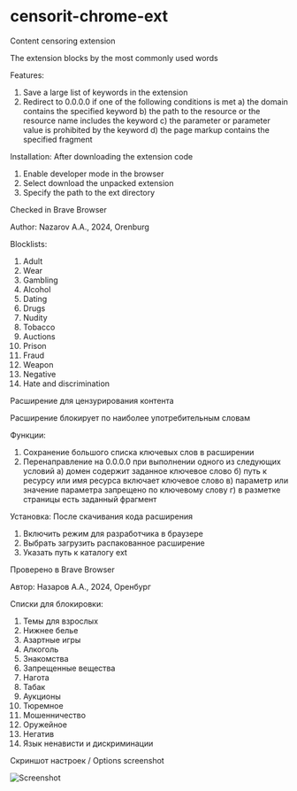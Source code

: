 # censorit-chrome-ext

Content censoring extension

The extension blocks by the most commonly used words

Features:

1. Save a large list of keywords in the extension
2. Redirect to 0.0.0.0 if one of the following conditions is met
a) the domain contains the specified keyword
b) the path to the resource or the resource name includes the keyword
c) the parameter or parameter value is prohibited by the keyword
d) the page markup contains the specified fragment

Installation: After downloading the extension code
1) Enable developer mode in the browser
2) Select download the unpacked extension
3) Specify the path to the ext directory

Checked in Brave Browser

Author: Nazarov A.A., 2024, Orenburg

Blocklists:
1) Adult
2) Wear
3) Gambling
4) Alcohol
5) Dating
6) Drugs
7) Nudity
8) Tobacco
9) Auctions
10) Prison
11) Fraud
12) Weapon
13) Negative
14) Hate and discrimination

Расширение для цензурирования контента

Расширение блокирует по наиболее употребительным словам

Функции:

1. Сохранение большого списка ключевых слов в расширении
2. Перенаправление на 0.0.0.0 при выполнении одного из следующих условий
а) домен содержит заданное ключевое слово
б) путь к ресурсу или имя ресурса включает ключевое слово
в) параметр или значение параметра запрещено по ключевому слову
г) в разметке страницы есть заданный фрагмент

Установка: После скачивания кода расширения
1) Включить режим для разработчика в браузере
2) Выбрать загрузить распакованное расширение
3) Указать путь к каталогу ext

Проверено в Brave Browser

Автор: Назаров А.А., 2024, Оренбург

Списки для блокировки:

1) Темы для взрослых
2) Нижнее белье
3) Азартные игры
4) Алкоголь
5) Знакомства
6) Запрещенные вещества
7) Нагота
8) Табак
9) Аукционы
10) Тюремное
11) Мошенничество
12) Оружейное
13) Негатив
14) Язык ненависти и дискриминации

Скриншот настроек / Options screenshot

![Screenshot](https://dl.dropbox.com/scl/fi/otp1ljl29hnoibqj94a97/censorit_screenshot.png?rlkey=lqqhx91sl19mr5qk2r0ztm9uu&st=nilq39bl)
